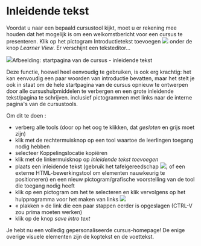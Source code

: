 # Inleidende tekst

Voordat u naar een bepaald cursustool kijkt, moet u er rekening mee houden dat het mogelijk is om een welkomstbericht voor een cursus te presenteren. Klik op het pictogram Introductietekst toevoegen ![](../../.gitbook/assets/graphics349.png) onder de knop *Learner View*. Er verschijnt een teksteditor...

![](../../.gitbook/assets/images28%20%289%29.png)Afbeelding: startpagina van de cursus - inleidende tekst

Deze functie, hoewel heel eenvoudig te gebruiken, is ook erg krachtig: het kan eenvoudig een paar woorden van introductie bevatten, maar het stelt je ook in staat om de hele startpagina van de cursus opnieuw te ontwerpen door alle cursushulpmiddelen te verbergen en een grote inleidende tekst/pagina te schrijven. inclusief pictogrammen met links naar de interne pagina's van de cursustools.

Om dit te doen :

- verberg alle tools (door op het oog te klikken, dat *gesloten* en grijs moet zijn)
- klik met de rechtermuisknop op een tool waartoe de leerlingen toegang nodig hebben
- selecteer Koppelingslocatie kopiëren
- klik met de linkermuisknop op *Inleidende tekst toevoegen*
- plaats een inleidende tekst (gebruik het tafelgereedschap ![](../../.gitbook/assets/graphics81%20%283%29.png), of een externe HTML-bewerkingstool om elementen nauwkeurig te positioneren) en een nieuw pictogram/grafische voorstelling van de tool die toegang nodig heeft
- klik op een pictogram om het te selecteren en klik vervolgens op het hulpprogramma voor het maken van links ![](../../.gitbook/assets/graphics82%20%283%29.png)
- « plakken » de link die een paar stappen eerder is opgeslagen (CTRL-V zou prima moeten werken)
- klik op de knop *save intro text*

Je hebt nu een volledig gepersonaliseerde cursus-homepage! De enige overige visuele elementen zijn de koptekst en de voettekst.
